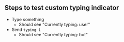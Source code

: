 ## Steps to test custom typing indicator

- Type something
  - Should see "Currently typing: user"
- Send `typing 1`
  - Should see "Currently typing: bot"
